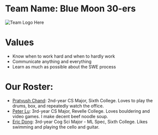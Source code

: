 # Team Name: Blue Moon 30-ers
![Team Logo Here]()

# Values
- Know when to work hard and when to hardly work
- Communicate anything and everything
- Learn as much as possible about the SWE process

# Our Roster: 
- [Pratyush Chand](https://pratyush1718.github.io/cse110Proj/): 2nd-year CS Major, Sixth College. Loves to play the drums, box, and repeatedly watch the office.
- [Peter Lu](https://pthaha.github.io/CSE110/): 3rd-year CS Major, Revelle College. Loves bouldering and video games. I make decent beef noodle soup.
- [Eric Dong](https://e81786.github.io/User-Page/): 3rd-year Cog Sci Major - ML Spec, Sixth College. Likes swimming and playing the cello and guitar.